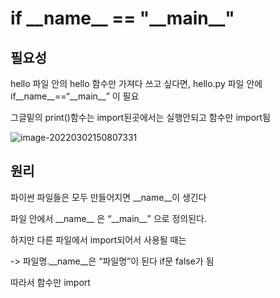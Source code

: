 # if \_\_name\_\_ == "\_\_main\_\_"

## 필요성

hello 파일 안의 hello 함수만 가져다 쓰고 싶다면, hello.py 파일 안에 if\_\_name\_\_==“\_\_main\_\_” 이 필요

그글밑의 print()함수는 import된곳에서는 실행안되고 함수만 import됨

![image-20220302150807331](C:\Users\eunwon\AppData\Roaming\Typora\typora-user-images\image-20220302150807331.png)



## 원리

파이썬 파일들은 모두 만들어지면 \_\_name\_\_이 생긴다 

파일 안에서 \_\_name\_\_ 은 “\_\_main\_\_” 으로 정의된다. 

하지만 다른 파일에서 import되어서 사용될 때는

 -> 파일명.\_\_name\_\_은 “파일명”이 된다 if문 false가 됨 

따라서 함수만 import